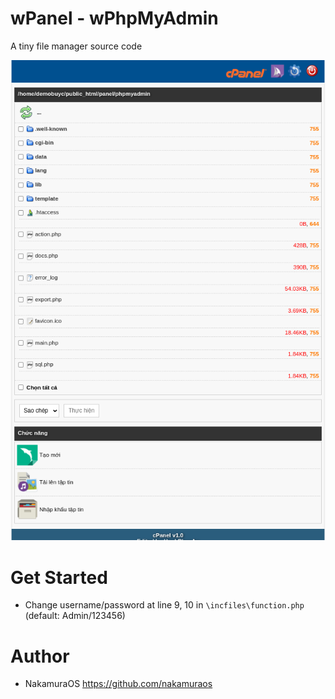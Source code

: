 # wPanel - wPhpMyAdmin

A tiny file manager source code

<p align="center">
  <img src="https://github.com/nakamuraos/wpanel-wphpmyadmin/raw/main/images/screenshot.png" />
</p>

# Get Started

- Change username/password at line 9, 10 in `\incfiles\function.php` (default: Admin/123456)

# Author

- NakamuraOS <https://github.com/nakamuraos>
